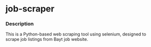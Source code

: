 # job-scraper

### Description
This is a Python-based web scraping tool using selenium, designed to scrape job listings from Bayt job website.
